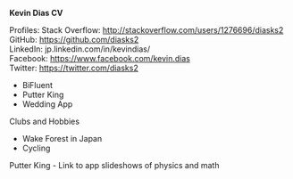 **Kevin Dias CV**

Profiles:
Stack Overflow: http://stackoverflow.com/users/1276696/diasks2  
GitHub: https://github.com/diasks2  
LinkedIn: jp.linkedin.com/in/kevindias/  
Facebook: https://www.facebook.com/kevin.dias  
Twitter: https://twitter.com/diasks2  


- BiFluent  
- Putter King  
- Wedding App  

Clubs and Hobbies  
- Wake Forest in Japan  
- Cycling  


Putter King - Link to app
slideshows of physics and math
